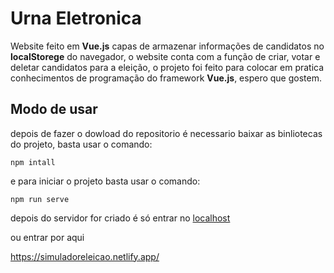 # Urna Eletronica

Website feito em **Vue.js** capas de armazenar informações de candidatos no **localStorege** do navegador, o website conta com a função de criar, votar e deletar candidatos para a eleição, o projeto foi feito para colocar em pratica conhecimentos de programação do framework **Vue.js**, espero que gostem.


## Modo de usar
depois de fazer o dowload do repositorio é necessario baixar as binliotecas do projeto, basta usar o comando: 
```
npm intall
```
e para iniciar o projeto basta usar o comando:
```
npm run serve  
```
depois do servidor for criado é só entrar no [localhost](http://localhost/8080)

ou entrar por aqui

https://simuladoreleicao.netlify.app/